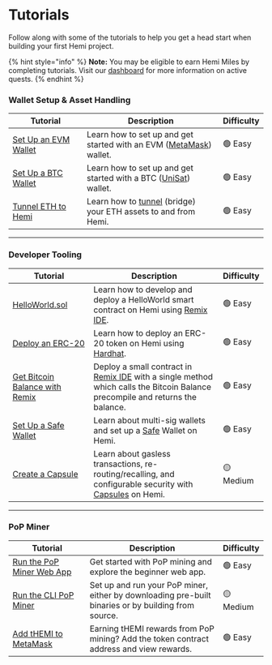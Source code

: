 # Tutorials

Follow along with some of the tutorials to help you get a head start when building your first Hemi project.&#x20;

{% hint style="info" %}
**Note:** You may be eligible to earn Hemi Miles by completing tutorials. Visit our [dashboard](https://points.absinthe.network/hemi/start) for more information on active quests.
{% endhint %}

### Wallet Setup & Asset Handling

<table><thead><tr><th width="194">Tutorial</th><th width="397">Description</th><th>Difficulty</th></tr></thead><tbody><tr><td><a href="../../main/start-here/developers.md">Set Up an EVM Wallet</a></td><td>Learn how to set up and get started with an EVM (<a href="https://metamask.io">MetaMask</a>) wallet.</td><td>🟢 Easy</td></tr><tr><td><a href="btc-wallet-setup/">Set Up a BTC Wallet</a></td><td>Learn how to set up and get started with a BTC (<a href="https://unisat.io">UniSat</a>) wallet.</td><td>🟢 Easy</td></tr><tr><td><a href="tunnel-eth-to-hemi.md">Tunnel ETH to Hemi</a></td><td>Learn how to <a href="../../foundational-topics/the-architecture/tunneling/">tunnel</a> (bridge) your ETH assets to and from Hemi.</td><td>🟢 Easy</td></tr></tbody></table>

***

### Developer Tooling

<table><thead><tr><th width="194">Tutorial</th><th width="397">Description</th><th>Difficulty</th></tr></thead><tbody><tr><td><a href="using-remix-ide.md">HelloWorld.sol</a></td><td>Learn how to develop and deploy a HelloWorld smart contract on Hemi using <a href="https://remix.ethereum.org/">Remix IDE</a>.</td><td>🟢 Easy</td></tr><tr><td><a href="erc-20.md">Deploy an ERC-20</a></td><td>Learn how to deploy an ERC-20 token on Hemi using <a href="https://hardhat.org/">Hardhat</a>.</td><td>🟢 Easy</td></tr><tr><td><a href="using-remix-ide-1.md">Get Bitcoin Balance with Remix</a></td><td>Deploy a small contract in<a href="https://remix.ethereum.org"> Remix IDE</a> with a single method which calls the Bitcoin Balance precompile and returns the balance.</td><td>🟢 Easy</td></tr><tr><td><a href="set-up-a-safe-wallet.md">Set Up a Safe Wallet</a></td><td>Learn about multi-sig wallets and set up a <a href="https://safe.global">Safe</a> Wallet on Hemi.</td><td>🟢 Easy</td></tr><tr><td><a href="create-a-capsule.md">Create a Capsule</a></td><td>Learn about gasless transactions, re-routing/recalling, and configurable security with <a href="../capsules.md">Capsules</a> on Hemi.</td><td>🟡 Medium</td></tr></tbody></table>

***

### PoP Miner

<table><thead><tr><th width="194">Tutorial</th><th width="397">Description</th><th>Difficulty</th></tr></thead><tbody><tr><td><a href="web-based-pop-miner.md">Run the PoP Miner Web App</a></td><td>Get started with PoP mining and explore the beginner web app. </td><td>🟢 Easy</td></tr><tr><td><a href="setup-part-1.md">Run the CLI PoP Miner</a></td><td>Set up and run your PoP miner, either by downloading pre-built binaries or by building from source.</td><td>🟡 Medium</td></tr><tr><td><a href="add-themi-to-metamask.md">Add tHEMI to MetaMask</a></td><td>Earning tHEMI rewards from PoP mining? Add the token contract address and view rewards.</td><td>🟢 Easy</td></tr></tbody></table>
